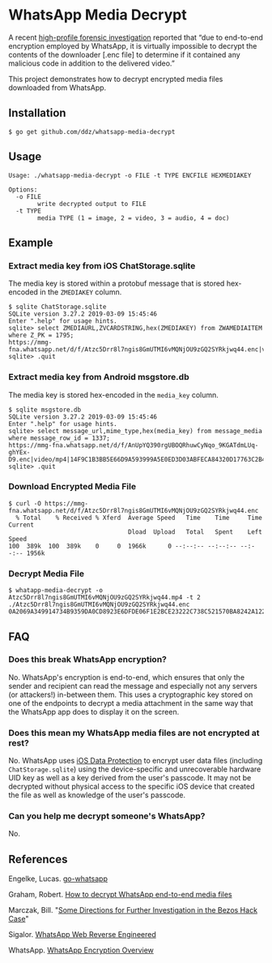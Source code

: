 # WhatsApp Media Decrypt

A recent [high-profile forensic investigation](https://www.vice.com/en_us/article/v74v34/saudi-arabia-hacked-jeff-bezos-phone-technical-report)
reported that “due to end-to-end encryption employed by WhatsApp, it
is virtually impossible to decrypt the contents of the downloader
[.enc file] to determine if it contained any malicious code in
addition to the delivered video.”

This project demonstrates how to decrypt encrypted media files
downloaded from WhatsApp.

## Installation

```
$ go get github.com/ddz/whatsapp-media-decrypt
```

## Usage

```
Usage: ./whatsapp-media-decrypt -o FILE -t TYPE ENCFILE HEXMEDIAKEY

Options:
  -o FILE
    	write decrypted output to FILE
  -t TYPE
    	media TYPE (1 = image, 2 = video, 3 = audio, 4 = doc)
```

## Example

### Extract media key from iOS ChatStorage.sqlite

The media key is stored within a protobuf message that is stored
hex-encoded in the `ZMEDIAKEY` column.

```
$ sqlite ChatStorage.sqlite
SQLite version 3.27.2 2019-03-09 15:45:46
Enter ".help" for usage hints.
sqlite> select ZMEDIAURL,ZVCARDSTRING,hex(ZMEDIAKEY) from ZWAMEDIAITEM where Z_PK = 1795;
https://mmg-fna.whatsapp.net/d/f/Atzc5Drr8l7ngis8GmUTMI6vMQNjOU9zGQ2SYRkjwq44.enc|video/mp4|0A2069A349914734B9359DA0CD8923E6DFDE06F1E2BCE23222C738C521570BA8242A1220A1F5AEB2E620F73007FA853200559B2669455BB5818F619397C638042D8F7F2A18B984A5F1052000
sqlite> .quit
```

### Extract media key from Android msgstore.db

The media key is stored hex-encoded in the `media_key` column.

```
$ sqlite msgstore.db
SQLite version 3.27.2 2019-03-09 15:45:46
Enter ".help" for usage hints.
sqlite> select message_url,mime_type,hex(media_key) from message_media where message_row_id = 1337;
https://mmg-fna.whatsapp.net/d/f/AnUpYQ390rgUBOQRhuwCyNqo_9KGATdmLUq-ghYEx-D9.enc|video/mp4|14F9C1B3BB5E66D9A593999A5E0ED3D03ABFECA84320D17763C2B44205E91C17
sqlite> .quit
```

### Download Encrypted Media File

```
$ curl -O https://mmg-fna.whatsapp.net/d/f/Atzc5Drr8l7ngis8GmUTMI6vMQNjOU9zGQ2SYRkjwq44.enc
  % Total    % Received % Xferd  Average Speed   Time    Time     Time  Current
                                 Dload  Upload   Total   Spent    Left  Speed
100  389k  100  389k    0     0  1966k      0 --:--:-- --:--:-- --:--:-- 1956k
```

### Decrypt Media File

```
$ whatapp-media-decrypt -o Atzc5Drr8l7ngis8GmUTMI6vMQNjOU9zGQ2SYRkjwq44.mp4 -t 2 ./Atzc5Drr8l7ngis8GmUTMI6vMQNjOU9zGQ2SYRkjwq44.enc 0A2069A349914734B9359DA0CD8923E6DFDE06F1E2BCE23222C738C521570BA8242A1220A1F5AEB2E620F73007FA853200559B2669455BB5818F619397C638042D8F7F2A18B984A5F1052000
```

## FAQ

### Does this break WhatsApp encryption?

No. WhatsApp's encryption is end-to-end, which ensures that only the
sender and recipient can read the message and especially not any
servers (or attackers!) in-between them. This uses a cryptographic key
stored on one of the endpoints to decrypt a media attachment in the
same way that the WhatsApp app does to display it on the screen.

### Does this mean my WhatsApp media files are not encrypted at rest?

No. WhatsApp uses [iOS Data
Protection](https://support.apple.com/guide/security/how-data-files-are-created-and-protected-sece8608431d/1/web/1)
to encrypt user data files (including `ChatStorage.sqlite`) using the
device-specific and unrecoverable hardware UID key as well as a key
derived from the user's passcode. It may not be decrypted without
physical access to the specific iOS device that created the file as
well as knowledge of the user's passcode.

### Can you help me decrypt someone's WhatsApp?

No.

## References
Engelke, Lucas. [go-whatsapp](https://github.com/Rhymen/go-whatsapp)

Graham, Robert. [How to decrypt WhatsApp end-to-end media files](https://blog.erratasec.com/2020/01/how-to-decrypt-whatsapp-end-to-end.html)

Marczak, Bill. "[Some Directions for Further Investigation in the Bezos Hack Case](https://medium.com/@billmarczak/bezos-hack-mbs-mohammed-bin-salman-whatsapp-218e1b4e1242)"

Sigalor. [WhatsApp Web Reverse Engineered](https://github.com/sigalor/whatsapp-web-reveng)

WhatsApp. [WhatsApp Encryption Overview](https://www.whatsapp.com/security/WhatsApp-Security-Whitepaper.pdf)
